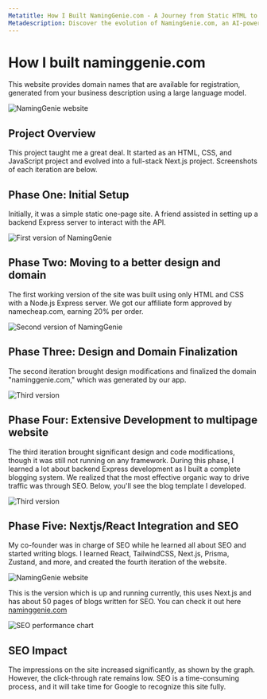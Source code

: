 ```yaml
---
Metatitle: How I Built NamingGenie.com - A Journey from Static HTML to Next.js
Metadescription: Discover the evolution of NamingGenie.com, an AI-powered domain name generator. Follow its growth from a simple HTML site to a Next.js app, with SEO insights.
---
```


# How I built naminggenie.com

This website provides domain names that are available for registration, generated from your business description using a large language model.

![NamingGenie website](/naminggenie.webp)

## Project Overview

This project taught me a great deal. It started as an HTML, CSS, and JavaScript project and evolved into a full-stack Next.js project. Screenshots of each iteration are below.

## Phase One: Initial Setup

Initially, it was a simple static one-page site. A friend assisted in setting up a backend Express server to interact with the API.

![First version of NamingGenie](/dominator.webp)

## Phase Two: Moving to a better design and domain

The first working version of the site was built using only HTML and CSS with a Node.js Express server. We got our affiliate form approved by namecheap.com, earning 20% per order.

![Second version of NamingGenie](/naming.webp)

## Phase Three: Design and Domain Finalization

The second iteration brought design modifications and finalized the domain "naminggenie.com," which was generated by our app.

![Third version](/three-blog-3.webp)

## Phase Four: Extensive Development to multipage website

The third iteration brought significant design and code modifications, though it was still not running on any framework. During this phase, I learned a lot about backend Express development as I built a complete blogging system. We realized that the most effective organic way to drive traffic was through SEO. Below, you'll see the blog template I developed.

![Third version](/three-blog-1.webp)

## Phase Five: Nextjs/React Integration and SEO

My co-founder was in charge of SEO while he learned all about SEO and started writing blogs. I learned React, TailwindCSS, Next.js, Prisma, Zustand, and more, and created the fourth iteration of the website.

![NamingGenie website](/naminggenie.webp)

This is the version which is up and running currently, this uses Next.js and has about 50 pages of blogs written for SEO. You can check it out here [naminggenie.com](https://www.naminggenie.com/)

![SEO performance chart](/seoperformance.webp)

## SEO Impact

The impressions on the site increased significantly, as shown by the graph. However, the click-through rate remains low. SEO is a time-consuming process, and it will take time for Google to recognize this site fully.
